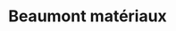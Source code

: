 ---
title: "Beaumont matériaux"
url: /beaumont-le-roger/beaumont-materiaux/
shop: à faire soi-même
---